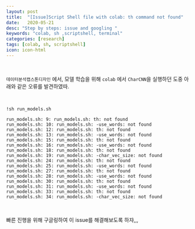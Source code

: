 ```yaml
---
layout: post
title:  "[Issue]Script Shell file with colab: th command not found"
date:   2020-05-21
desc: "Step by steps: issue and googling "
keywords: "colab, sh ,scriptshell, terminal"
categories: [research]
tags: [colab, sh, scriptshell]
icon: icon-html
---
```


<br>

`데이터분석캡스톤디자인` 에서, 모델 학습을 위해 `colab` 에서 `CharCNN`을 실행하던 도중 아래와 같은 오류를 발견하였따.



<br>

```
!sh run_models.sh
```



```
run_models.sh: 9: run_models.sh: th: not found
run_models.sh: 10: run_models.sh: -use_words: not found
run_models.sh: 12: run_models.sh: th: not found
run_models.sh: 13: run_models.sh: -use_words: not found
run_models.sh: 15: run_models.sh: th: not found
run_models.sh: 16: run_models.sh: -use_words: not found
run_models.sh: 18: run_models.sh: th: not found
run_models.sh: 19: run_models.sh: -char_vec_size: not found
run_models.sh: 24: run_models.sh: th: not found
run_models.sh: 25: run_models.sh: -use_words: not found
run_models.sh: 27: run_models.sh: th: not found
run_models.sh: 28: run_models.sh: -use_words: not found
run_models.sh: 30: run_models.sh: th: not found
run_models.sh: 31: run_models.sh: -use_words: not found
run_models.sh: 33: run_models.sh: th: not found
run_models.sh: 34: run_models.sh: -char_vec_size: not found
```



<br>

빠른 진행을 위해 구글링하여 이 issue를 해결해보도록 하쟈,,,
